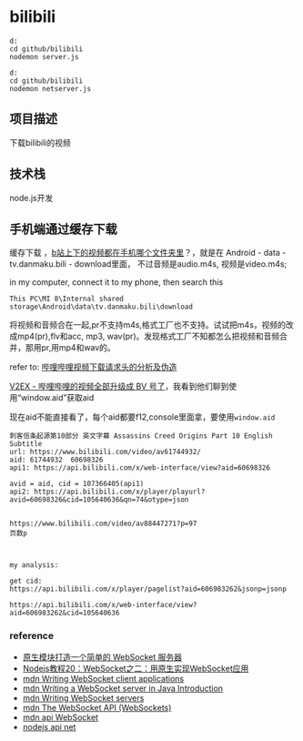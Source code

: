 # bilibili


```
d:
cd github/bilibili
nodemon server.js

d:
cd github/bilibili
nodemon netserver.js
```

## 项目描述
下载bilibili的视频

## 技术栈
node.js开发






## 手机端通过缓存下载
缓存下载 ，[b站上下的视频都在手机哪个文件夹里](https://zhidao.baidu.com/question/693770421388682884.html)？，就是在 Android - data - tv.danmaku.bili - download里面， 不过音频是audio.m4s, 视频是video.m4s;

in my computer, connect it to my phone, then search this

`This PC\MI 8\Internal shared storage\Android\data\tv.danmaku.bili\download`

                
将视频和音频合在一起,pr不支持m4s,格式工厂也不支持。试试把m4s，视频的改成mp4(pr),flv和acc, mp3, wav(pr)。发现格式工厂不知都怎么把视频和音频合并，那用pr,用mp4和wav的。


        
refer to: [哔哩哔哩视频下载请求头的分析及伪造](https://www.jianshu.com/p/bde71597a318)



        
[V2EX - 哔哩哔哩的视频全部升级成 BV 号了](https://www.v2ex.com/t/655367?p=1)，我看到他们聊到使用“window.aid”获取aid

现在aid不能直接看了，每个aid都要f12,console里面拿，要使用`window.aid`
        
```
刺客信条起源第10部分 英文字幕 Assassins Creed Origins Part 10 English Subtitle
url: https://www.bilibili.com/video/av61744932/
aid: 61744932  60698326
api1: https://api.bilibili.com/x/web-interface/view?aid=60698326

avid = aid, cid = 107366405(api1)
api2: https://api.bilibili.com/x/player/playurl?avid=60698326&cid=105640636&qn=74&otype=json


https://www.bilibili.com/video/av88447271?p=97
页数p



my analysis:

get cid: 
https://api.bilibili.com/x/player/pagelist?aid=606983262&jsonp=jsonp

https://api.bilibili.com/x/web-interface/view?aid=606983262&cid=105640636
```



### reference
- [原生模块打造一个简单的 WebSocket 服务器](https://zhuanlan.zhihu.com/p/26407649)
- [Nodejs教程20：WebSocket之二：用原生实现WebSocket应用](https://blog.csdn.net/chencl1986/article/details/88411056)
- [mdn Writing WebSocket client applications](https://developer.mozilla.org/en-US/docs/Web/API/WebSockets_API/Writing_WebSocket_client_applications)
- [mdn Writing a WebSocket server in Java Introduction](https://developer.mozilla.org/en-US/docs/Web/API/WebSockets_API/Writing_a_WebSocket_server_in_Java)
- [mdn Writing WebSocket servers](https://developer.mozilla.org/en-US/docs/Web/API/WebSockets_API/Writing_WebSocket_servers)
- [mdn The WebSocket API (WebSockets)](https://developer.mozilla.org/en-US/docs/Web/API/WebSockets_API)
- [mdn api WebSocket](https://developer.mozilla.org/en-US/docs/Web/API/WebSocket)
- [nodejs api net](https://nodejs.org/dist/latest-v14.x/docs/api/net.html)
